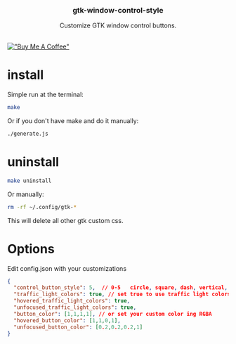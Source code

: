 <br/>
<p align="center">
  <h3 align="center">gtk-window-control-style</h3>

  <p align="center">
    Customize GTK window control buttons.
    <br/>
    <br/>
  </p>
</p>

[!["Buy Me A Coffee"](https://www.buymeacoffee.com/assets/img/custom_images/orange_img.png)](https://www.buymeacoffee.com/icedman)

# install

Simple run at the terminal:

```sh
make
```

Or if you don't have make and do it manually:

```sh
./generate.js
```

# uninstall

```sh
make uninstall
```

Or manually:

```sh
rm -rf ~/.config/gtk-*
```

This will delete all other gtk custom css.

# Options

Edit config.json with your customizations

```json
{
  "control_button_style": 5,  // 0-5   circle, square, dash, vertical, slash, back_slash
  "traffic_light_colors": true, // set true to use traffic light colors, red, yellow, green
  "hovered_traffic_light_colors": true,
  "unfocused_traffic_light_colors": true,
  "button_color": [1,1,1,1], // or set your custom color ing RGBA
  "hovered_button_color": [1,1,0,1],
  "unfocused_button_color": [0.2,0.2,0.2,1]
}
```
